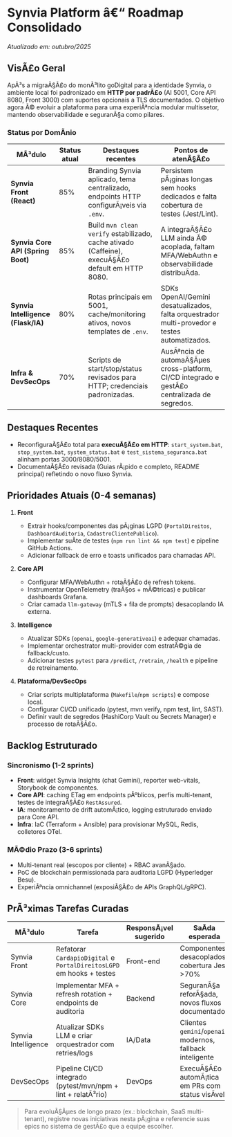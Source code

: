 ﻿# Synvia Platform â€“ Roadmap Consolidado
_Atualizado em: outubro/2025_

## VisÃ£o Geral
ApÃ³s a migraÃ§Ã£o do monÃ³lito goDigital para a identidade Synvia, o ambiente local foi padronizado em **HTTP por padrÃ£o** (AI 5001, Core API 8080, Front 3000) com suportes opcionais a TLS documentados. O objetivo agora Ã© evoluir a plataforma para uma experiÃªncia modular multissetor, mantendo observabilidade e seguranÃ§a como pilares.

### Status por DomÃ­nio
| MÃ³dulo | Status atual | Destaques recentes | Pontos de atenÃ§Ã£o |
| --- | --- | --- | --- |
| **Synvia Front (React)** | 85% | Branding Synvia aplicado, tema centralizado, endpoints HTTP configurÃ¡veis via `.env`. | Persistem pÃ¡ginas longas sem hooks dedicados e falta cobertura de testes (Jest/Lint). |
| **Synvia Core API (Spring Boot)** | 85% | Build `mvn clean verify` estabilizado, cache ativado (Caffeine), execuÃ§Ã£o default em HTTP 8080. | A integraÃ§Ã£o LLM ainda Ã© acoplada, faltam MFA/WebAuthn e observabilidade distribuÃ­da. |
| **Synvia Intelligence (Flask/IA)** | 80% | Rotas principais em 5001, cache/monitoring ativos, novos templates de `.env`. | SDKs OpenAI/Gemini desatualizados, falta orquestrador multi-provedor e testes automatizados. |
| **Infra & DevSecOps** | 70% | Scripts de start/stop/status revisados para HTTP; credenciais padronizadas. | AusÃªncia de automaÃ§Ãµes cross-platform, CI/CD integrado e gestÃ£o centralizada de segredos. |

## Destaques Recentes
- ReconfiguraÃ§Ã£o total para **execuÃ§Ã£o em HTTP**: `start_system.bat`, `stop_system.bat`, `system_status.bat` e `test_sistema_seguranca.bat` alinham portas 3000/8080/5001.
- DocumentaÃ§Ã£o revisada (Guias rÃ¡pido e completo, README principal) refletindo o novo fluxo Synvia.

## Prioridades Atuais (0-4 semanas)
1. **Front**  
   - Extrair hooks/componentes das pÃ¡ginas LGPD (`PortalDireitos`, `DashboardAuditoria`, `CadastroClientePublico`).  
   - Implementar suÃ­te de testes (`npm run lint && npm test`) e pipeline GitHub Actions.  
   - Adicionar fallback de erro e toasts unificados para chamadas API.

2. **Core API**  
   - Configurar MFA/WebAuthn + rotaÃ§Ã£o de refresh tokens.  
   - Instrumentar OpenTelemetry (traÃ§os + mÃ©tricas) e publicar dashboards Grafana.  
   - Criar camada `llm-gateway` (mTLS + fila de prompts) desacoplando IA externa.

3. **Intelligence**  
   - Atualizar SDKs (`openai`, `google-generativeai`) e adequar chamadas.  
   - Implementar orchestrator multi-provider com estratÃ©gia de fallback/custo.  
   - Adicionar testes `pytest` para `/predict`, `/retrain`, `/health` e pipeline de retreinamento.

4. **Plataforma/DevSecOps**  
   - Criar scripts multiplataforma (`Makefile`/`npm scripts`) e compose local.  
   - Configurar CI/CD unificado (pytest, mvn verify, npm test, lint, SAST).  
   - Definir vault de segredos (HashiCorp Vault ou Secrets Manager) e processo de rotaÃ§Ã£o.

## Backlog Estruturado
### Sincronismo (1-2 sprints)
- **Front**: widget Synvia Insights (chat Gemini), reporter web-vitals, Storybook de componentes.
- **Core API**: caching ETag em endpoints pÃºblicos, perfis multi-tenant, testes de integraÃ§Ã£o `RestAssured`.
- **IA**: monitoramento de drift automÃ¡tico, logging estruturado enviado para Core API.
- **Infra**: IaC (Terraform + Ansible) para provisionar MySQL, Redis, colletores OTel.

### MÃ©dio Prazo (3-6 sprints)
- Multi-tenant real (escopos por cliente) + RBAC avanÃ§ado.
- PoC de blockchain permissionada para auditoria LGPD (Hyperledger Besu).
- ExperiÃªncia omnichannel (exposiÃ§Ã£o de APIs GraphQL/gRPC).

## PrÃ³ximas Tarefas Curadas
| MÃ³dulo | Tarefa | ResponsÃ¡vel sugerido | SaÃ­da esperada |
| --- | --- | --- | --- |
| Synvia Front | Refatorar `CardapioDigital` e `PortalDireitosLGPD` em hooks + testes | Front-end | Componentes desacoplados, cobertura Jest >70% |
| Synvia Core | Implementar MFA + refresh rotation + endpoints de auditoria | Backend | SeguranÃ§a reforÃ§ada, novos fluxos documentados |
| Synvia Intelligence | Atualizar SDKs LLM e criar orquestrador com retries/logs | IA/Data | Clientes `gemini`/`openai` modernos, fallback inteligente |
| DevSecOps | Pipeline CI/CD integrado (pytest/mvn/npm + lint + relatÃ³rio) | DevOps | ExecuÃ§Ã£o automÃ¡tica em PRs com status visÃ­vel |


> Para evoluÃ§Ãµes de longo prazo (ex.: blockchain, SaaS multi-tenant), registre novas iniciativas nesta pÃ¡gina e referencie suas epics no sistema de gestÃ£o que a equipe escolher.

